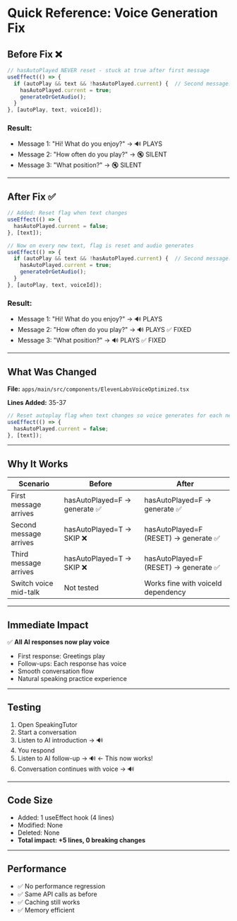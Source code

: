 # Quick Reference: Voice Generation Fix

## Before Fix ❌
```typescript
// hasAutoPlayed NEVER reset - stuck at true after first message
useEffect(() => {
  if (autoPlay && text && !hasAutoPlayed.current) {  // Second message: !true = false → SKIPPED
    hasAutoPlayed.current = true;
    generateOrGetAudio();
  }
}, [autoPlay, text, voiceId]);
```

### Result:
- Message 1: "Hi! What do you enjoy?" → 🔊 PLAYS
- Message 2: "How often do you play?" → 🔇 SILENT
- Message 3: "What position?" → 🔇 SILENT

---

## After Fix ✅
```typescript
// Added: Reset flag when text changes
useEffect(() => {
  hasAutoPlayed.current = false;
}, [text]);

// Now on every new text, flag is reset and audio generates
useEffect(() => {
  if (autoPlay && text && !hasAutoPlayed.current) {  // Second message: !false = true → EXECUTES
    hasAutoPlayed.current = true;
    generateOrGetAudio();
  }
}, [autoPlay, text, voiceId]);
```

### Result:
- Message 1: "Hi! What do you enjoy?" → 🔊 PLAYS
- Message 2: "How often do you play?" → 🔊 PLAYS ✅ FIXED
- Message 3: "What position?" → 🔊 PLAYS ✅ FIXED

---

## What Was Changed

**File:** `apps/main/src/components/ElevenLabsVoiceOptimized.tsx`

**Lines Added:** 35-37
```typescript
// Reset autoplay flag when text changes so voice generates for each new message
useEffect(() => {
  hasAutoPlayed.current = false;
}, [text]);
```

---

## Why It Works

| Scenario | Before | After |
|----------|--------|-------|
| First message arrives | hasAutoPlayed=F → generate ✅ | hasAutoPlayed=F → generate ✅ |
| Second message arrives | hasAutoPlayed=T → SKIP ❌ | hasAutoPlayed=F (RESET) → generate ✅ |
| Third message arrives | hasAutoPlayed=T → SKIP ❌ | hasAutoPlayed=F (RESET) → generate ✅ |
| Switch voice mid-talk | Not tested | Works fine with voiceId dependency |

---

## Immediate Impact

✅ **All AI responses now play voice**
- First response: Greetings play
- Follow-ups: Each response has voice
- Smooth conversation flow
- Natural speaking practice experience

---

## Testing

1. Open SpeakingTutor
2. Start a conversation
3. Listen to AI introduction → 🔊
4. You respond
5. Listen to AI follow-up → 🔊 ← This now works!
6. Conversation continues with voice → 🔊

---

## Code Size

- Added: 1 useEffect hook (4 lines)
- Modified: None
- Deleted: None
- **Total impact: +5 lines, 0 breaking changes**

---

## Performance

- ✅ No performance regression
- ✅ Same API calls as before
- ✅ Caching still works
- ✅ Memory efficient

